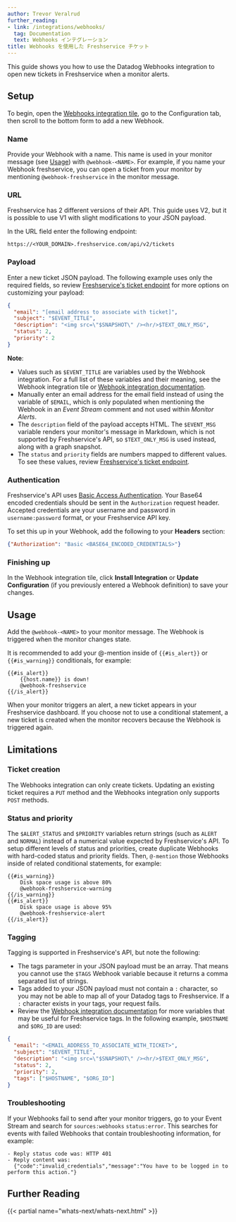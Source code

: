 ```yaml
---
author: Trevor Veralrud
further_reading:
- link: /integrations/webhooks/
  tag: Documentation
  text: Webhooks インテグレーション
title: Webhooks を使用した Freshservice チケット
---
```


This guide shows you how to use the Datadog Webhooks integration to open new tickets in Freshservice when a monitor alerts.

## Setup

To begin, open the [Webhooks integration tile][1], go to the Configuration tab, then scroll to the bottom form to add a new Webhook.

### Name

Provide your Webhook with a name. This name is used in your monitor message (see [Usage](#usage)) with `@webhook-<NAME>`. For example, if you name your Webhook freshservice, you can open a ticket from your monitor by mentioning `@webhook-freshservice` in the monitor message.

### URL

Freshservice has 2 different versions of their API. This guide uses V2, but it is possible to use V1 with slight modifications to your JSON payload.

In the URL field enter the following endpoint:

`https://<YOUR_DOMAIN>.freshservice.com/api/v2/tickets`

### Payload

Enter a new ticket JSON payload. The following example uses only the required fields, so review [Freshservice's ticket endpoint][2] for more options on customizing your payload:

```json
{
  "email": "[email address to associate with ticket]",
  "subject": "$EVENT_TITLE",
  "description": "<img src=\"$SNAPSHOT\" /><hr/>$TEXT_ONLY_MSG",
  "status": 2,
  "priority": 2
}
```

**Note**:

* Values such as `$EVENT_TITLE` are variables used by the Webhook integration. For a full list of these variables and their meaning, see the Webhook integration tile or [Webhook integration documentation][3].
* Manually enter an email address for the email field instead of using the variable of `$EMAIL`, which is only populated when mentioning the Webhook in an *Event Stream* comment and not used within *Monitor Alerts*.
* The `description` field of the payload accepts HTML. The `$EVENT_MSG` variable renders your monitor's message in Markdown, which is not supported by Freshservice's API, so `$TEXT_ONLY_MSG` is used instead, along with a graph snapshot.
* The `status` and `priority` fields are numbers mapped to different values. To see these values, review [Freshservice's ticket endpoint][2].

### Authentication

Freshservice's API uses [Basic Access Authentication][4]. Your Base64 encoded credentials should be sent in the `Authorization` request header. Accepted credentials are your username and password in `username:password` format, or your Freshservice API key.

To set this up in your Webhook, add the following to your **Headers** section:

```json
{"Authorization": "Basic <BASE64_ENCODED_CREDENTIALS>"}
```

### Finishing up

In the Webhook integration tile, click **Install Integration** or **Update Configuration** (if you previously entered a Webhook definition) to save your changes.

## Usage

Add the `@webhook-<NAME>` to your monitor message. The Webhook is triggered when the monitor changes state.

It is recommended to add your @-mention inside of `{{#is_alert}}` or `{{#is_warning}}` conditionals, for example:

```text
{{#is_alert}}
    {{host.name}} is down!
    @webhook-freshservice
{{/is_alert}}
```

When your monitor triggers an alert, a new ticket appears in your Freshservice dashboard. If you choose not to use a conditional statement, a new ticket is created when the monitor recovers because the Webhook is triggered again.

## Limitations

### Ticket creation

The Webhooks integration can only create tickets. Updating an existing ticket requires a `PUT` method and the Webhooks integration only supports `POST` methods.

### Status and priority

The `$ALERT_STATUS` and `$PRIORITY` variables return strings (such as `ALERT` and `NORMAL`) instead of a numerical value expected by Freshservice's API. To setup different levels of status and priorities, create duplicate Webhooks with hard-coded status and priority fields. Then, `@-mention` those Webhooks inside of related conditional statements, for example:

```text
{{#is_warning}}
    Disk space usage is above 80%
    @webhook-freshservice-warning
{{/is_warning}}
{{#is_alert}}
    Disk space usage is above 95%
    @webhook-freshservice-alert
{{/is_alert}}
```

### Tagging

Tagging is supported in Freshservice's API, but note the following:

* The tags parameter in your JSON payload must be an array. That means you cannot use the `$TAGS` Webhook variable because it returns a comma separated list of strings.
* Tags added to your JSON payload must not contain a `:` character, so you may not be able to map all of your Datadog tags to Freshservice. If a `:` character exists in your tags, your request fails.
* Review the [Webhook integration documentation][3] for more variables that may be useful for Freshservice tags. In the following example, `$HOSTNAME` and `$ORG_ID` are used:

```json
{
  "email": "<EMAIL_ADDRESS_TO_ASSOCIATE_WITH_TICKET>",
  "subject": "$EVENT_TITLE",
  "description": "<img src=\"$SNAPSHOT\" /><hr/>$TEXT_ONLY_MSG",
  "status": 2,
  "priority": 2,
  "tags": ["$HOSTNAME", "$ORG_ID"]
}
```

### Troubleshooting

If your Webhooks fail to send after your monitor triggers, go to your Event Stream and search for `sources:webhooks` `status:error`. This searches for events with failed Webhooks that contain troubleshooting information, for example:

```text
- Reply status code was: HTTP 401
- Reply content was:
  {"code":"invalid_credentials","message":"You have to be logged in to perform this action."}
```

## Further Reading

{{< partial name="whats-next/whats-next.html" >}}

[1]: https://app.datadoghq.com/account/settings#integrations/webhooks
[2]: https://api.freshservice.com/v2/#create_ticket
[3]: /ja/integrations/webhooks/#usage
[4]: https://en.wikipedia.org/wiki/Basic_access_authentication